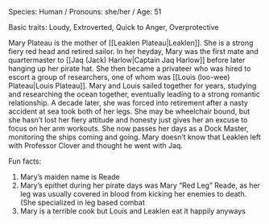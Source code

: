 Species: Human / Pronouns: she/her / Age: 51

Basic traits: Loudy, Extroverted, Quick to Anger, Overprotective 

Mary Plateau is the mother of [[Leaklen Plateau|Leaklen]]. She is a strong fiery red head and retired sailor. In her heyday, Mary was the first mate and quartermaster to [[Jaq (Jack) Harlow|Captain Jaq Harlow]] before later hanging up her pirate hat. She then became a privateer who was hired to escort a group of researchers, one of whom was [[Louis (loo-wee) Plateau|Louis Plateau]]. Mary and Louis sailed together for years, studying and researching the ocean together, eventually leading to a strong romantic relationship. A decade later, she was forced into retirement after a nasty accident at sea took both of her legs. She may be wheelchair bound, but she hasn’t lost her fiery attitude and honesty just gives her an excuse to focus on her arm workouts. She now passes her days as a Dock Master, monitoring the ships coming and going. Mary doesn’t know that Leaklen left with Professor Clover and thought he went with Jaq.

Fun facts:
1. Mary’s maiden name is Reade
2. Mary’s epithet during her pirate days was Mary “Red Leg” Reade, as her leg was usually covered in blood from kicking her enemies to death. (She specialized in leg based combat
3. Mary is a terrible cook but Louis and Leaklen eat it happily anyways